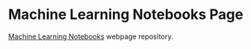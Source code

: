 # Machine Learning Notebooks Page

[Machine Learning Notebooks](https://github.com/diegoinacio/machine-learning-notebooks) webpage repository.
